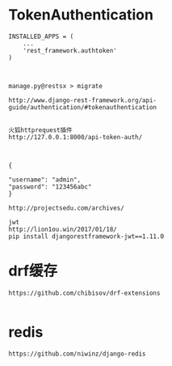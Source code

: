 
# TokenAuthentication
``` 
INSTALLED_APPS = (
    ...
    'rest_framework.authtoken'
)



manage.py@restsx > migrate

http://www.django-rest-framework.org/api-guide/authentication/#tokenauthentication
```
```

火狐httprequest插件
http://127.0.0.1:8000/api-token-auth/



{

"username": "admin",
"password": "123456abc"
}

http://projectsedu.com/archives/
```

```
jwt 
http://lion1ou.win/2017/01/18/
pip install djangorestframework-jwt==1.11.0
```



# drf缓存
``` 
https://github.com/chibisov/drf-extensions


```

# redis
``` 
https://github.com/niwinz/django-redis


```
